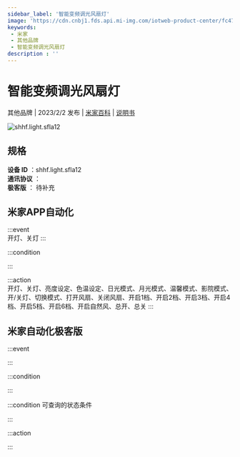 ```yaml
---
sidebar_label: '智能变频调光风扇灯'
image: 'https://cdn.cnbj1.fds.api.mi-img.com/iotweb-product-center/fc4789ad5c0844615f2dbd3365491c89_1673920819698.png?GalaxyAccessKeyId=AKVGLQWBOVIRQ3XLEW&Expires=9223372036854775807&Signature=0ywMLTfWfos20WAc8yWb3KeSfUo='
keywords: 
 - 米家
 - 其他品牌
 - 智能变频调光风扇灯
description : ''
---
```

# 智能变频调光风扇灯

其他品牌 | 2023/2/2 发布 | [米家百科](https://home.mi.com/webapp/content/baike/product/index.html?model=shhf.light.sfla12) | [说明书](https://home.mi.com/views/introduction.html?model=shhf.light.sfla12&region=cn)

![shhf.light.sfla12](https://cdn.cnbj1.fds.api.mi-img.com/iotweb-product-center/fc4789ad5c0844615f2dbd3365491c89_1673920819698.png?GalaxyAccessKeyId=AKVGLQWBOVIRQ3XLEW&Expires=9223372036854775807&Signature=0ywMLTfWfos20WAc8yWb3KeSfUo=)

## 规格  
> 
**设备 ID** ：shhf.light.sfla12  
**通讯协议** ：  
**极客版**  ： 待补充 


## 米家APP自动化  

:::event  
开灯、关灯
:::

:::condition  

:::

:::action   
开灯、关灯、亮度设定、色温设定、日光模式、月光模式、温馨模式、影院模式、开/关灯、切换模式、打开风扇、关闭风扇、开启1档、开启2档、开启3档、开启4档、开启5档、开启6档、开启自然风、总开、总关
:::

## 米家自动化极客版  

:::event  

:::

:::condition  

:::

:::condition 可查询的状态条件  

:::

:::action  

:::

        
